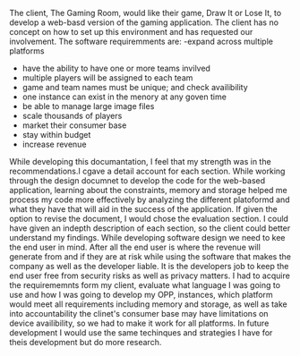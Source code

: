 The client, The Gaming Room, would like their game, Draw It or Lose It, to develop a web-basd version of the gaming application. The client has no concept on how to set up this environment and has requested our involvement. 
The software requiremments are:
 -expand across multiple platforms
- have the ability to have one or more teams invilved
- multiple players will be assigned to each team
- game and team names must be unique; and check availibility
- one instance can exist in the menory at any goven time
- be able to manage large image files
- scale thousands of players
- market their consumer base
- stay within budget
- increase revenue

While developing this documantation, I feel that my strength was in the recommendations.I cgave a detail account for each section. While working through the design documnet to develop the code for the web-based application, 
learning about the constraints, memory and storage helped me process my code more effectively by analyzing the different platoformd and what they have that will aid in the 
success of the application. If given the option to revise the document, I would chose the evaluation section. I could have given an indepth description
of each section, so the client could better understand my findings. 
While developing software design we need to kee the end user in mind. After all the end user is where the revenue will generate from
and if they are at risk while using the software that makes the company as well as the developer liable. It is the developers job to keep the end user
free from security risks as well as privacy matters.
I had to acquire the requirememnts form my client, evaluate what language I was going to use and how I was going to 
develop my OPP, instances, which platform would meet all requirements including memory and storage, as well as take into accountability the clinet's consumer base may have limitations on device availibility, so we had to make it work for all platforms. 
In future development I would use the same techinques and strategies I have for theis development but do more research. 
